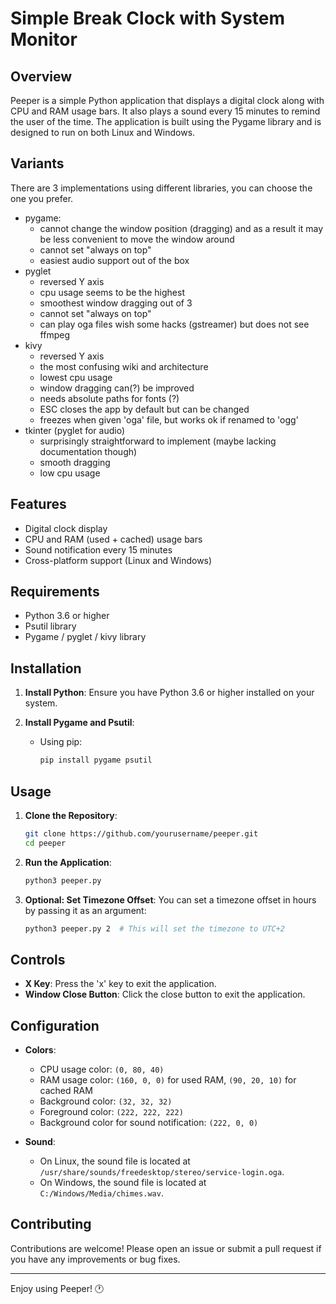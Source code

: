 # Simple Break Clock with System Monitor

## Overview

Peeper is a simple Python application that displays a digital clock along with CPU and RAM usage bars. It also plays a sound every 15 minutes to remind the user of the time. The application is built using the Pygame library and is designed to run on both Linux and Windows.

## Variants

There are 3 implementations using different libraries, you can choose the one you prefer.

- pygame:
  - cannot change the window position (dragging) and as a result it may be less convenient to move the window around
  - cannot set "always on top"
  - easiest audio support out of the box
- pyglet
  - reversed Y axis 
  - cpu usage seems to be the highest
  - smoothest window dragging out of 3
  - cannot set "always on top"
  - can play oga files wish some hacks (gstreamer) but does not see ffmpeg
- kivy
  - reversed Y axis 
  - the most confusing wiki and architecture
  - lowest cpu usage
  - window dragging can(?) be improved
  - needs absolute paths for fonts (?)
  - ESC closes the app by default but can be changed
  - freezes when given 'oga' file, but works ok if renamed to 'ogg'
- tkinter (pyglet for audio)
  - surprisingly straightforward to implement (maybe lacking documentation though)
  - smooth dragging
  - low cpu usage


## Features

- Digital clock display
- CPU and RAM (used + cached) usage bars
- Sound notification every 15 minutes
- Cross-platform support (Linux and Windows)

## Requirements

- Python 3.6 or higher
- Psutil library
- Pygame / pyglet / kivy library

## Installation

1. **Install Python**: Ensure you have Python 3.6 or higher installed on your system.

2. **Install Pygame and Psutil**:
   - Using pip:
     ```sh
     pip install pygame psutil
     ```

## Usage

1. **Clone the Repository**:
   ```sh
   git clone https://github.com/yourusername/peeper.git
   cd peeper
   ```

2. **Run the Application**:
   ```sh
   python3 peeper.py
   ```

3. **Optional: Set Timezone Offset**:
   You can set a timezone offset in hours by passing it as an argument:
   ```sh
   python3 peeper.py 2  # This will set the timezone to UTC+2
   ```

## Controls

- **X Key**: Press the 'x' key to exit the application.
- **Window Close Button**: Click the close button to exit the application.

## Configuration

- **Colors**:
  - CPU usage color: `(0, 80, 40)`
  - RAM usage color: `(160, 0, 0)` for used RAM, `(90, 20, 10)` for cached RAM
  - Background color: `(32, 32, 32)`
  - Foreground color: `(222, 222, 222)`
  - Background color for sound notification: `(222, 0, 0)`

- **Sound**:
  - On Linux, the sound file is located at `/usr/share/sounds/freedesktop/stereo/service-login.oga`.
  - On Windows, the sound file is located at `C:/Windows/Media/chimes.wav`.


## Contributing

Contributions are welcome! Please open an issue or submit a pull request if you have any improvements or bug fixes.


---

Enjoy using Peeper! 🕐